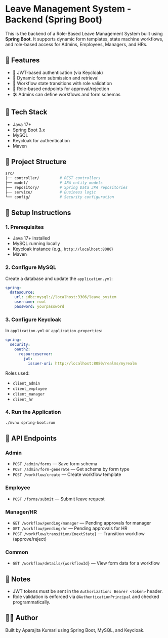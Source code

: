 
# Leave Management System - Backend (Spring Boot)

This is the backend of a Role-Based Leave Management System built using **Spring Boot**. It supports dynamic form templates, state machine workflows, and role-based access for Admins, Employees, Managers, and HRs.

## 🚀 Features

- 🔐 JWT-based authentication (via Keycloak)
- 📄 Dynamic form submission and retrieval
- 🔄 Workflow state transitions with role validation
- 🧠 Role-based endpoints for approval/rejection
- 🛠 Admins can define workflows and form schemas

## 🧰 Tech Stack

- Java 17+
- Spring Boot 3.x
- MySQL
- Keycloak for authentication
- Maven

## 📁 Project Structure

```bash
src/
├── controller/         # REST controllers
├── model/              # JPA entity models
├── repository/         # Spring Data JPA repositories
├── service/            # Business logic
└── config/             # Security configuration
```

## 🔧 Setup Instructions

### 1. Prerequisites

- Java 17+ installed
- MySQL running locally
- Keycloak instance (e.g., `http://localhost:8080`)
- Maven

### 2. Configure MySQL

Create a database and update the `application.yml`:

```yaml
spring:
  datasource:
    url: jdbc:mysql://localhost:3306/leave_system
    username: root
    password: yourpassword
```

### 3. Configure Keycloak

In `application.yml` or `application.properties`:

```yaml
spring:
  security:
    oauth2:
      resourceserver:
        jwt:
          issuer-uri: http://localhost:8080/realms/myrealm
```

Roles used:

- `client_admin`
- `client_employee`
- `client_manager`
- `client_hr`

### 4. Run the Application

```bash
./mvnw spring-boot:run
```

## 🔄 API Endpoints

### Admin

- `POST /admin/forms` — Save form schema
- `POST /admin/form-generate` — Get schema by form type
- `POST /workflow/create` — Create workflow template

### Employee

- `POST /forms/submit` — Submit leave request

### Manager/HR

- `GET /workflow/pending/manager` — Pending approvals for manager
- `GET /workflow/pending/hr` — Pending approvals for HR
- `POST /workflow/transition/{nextState}` — Transition workflow (approve/reject)

### Common

- `GET /workflow/details/{workflowId}` — View form data for a workflow

## 📌 Notes

- JWT tokens must be sent in the `Authorization: Bearer <token>` header.
- Role validation is enforced via `@AuthenticationPrincipal` and checked programmatically.

## 👩‍💻 Author

Built by Aparajita Kumari using Spring Boot, MySQL, and Keycloak.
